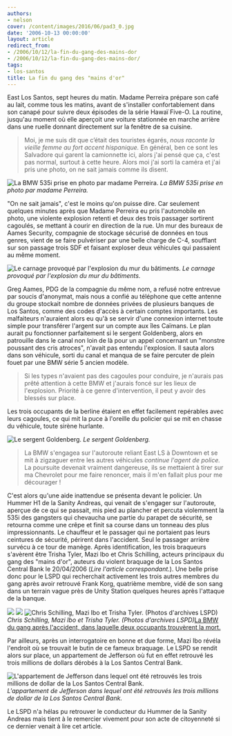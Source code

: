 ```yaml
---
authors:
- nelson
cover: /content/images/2016/06/pad3_0.jpg
date: '2006-10-13 00:00:00'
layout: article
redirect_from:
- /2006/10/12/la-fin-du-gang-des-mains-dor
- /2006/10/12/la-fin-du-gang-des-mains-dor/
tags:
- los-santos
title: La fin du gang des "mains d'or"
---
```



East Los Santos, sept heures du matin. Madame Perreira prépare son café au lait, comme tous les matins, avant de s'installer confortablement dans son canapé pour suivre deux épisodes de la série Hawaï Five-O. La routine, jusqu'au moment où elle aperçoit une voiture stationnée en marche arrière dans une ruelle donnant directement sur la fenêtre de sa cuisine.

> Moi, je me suis dit que c’était des touristes égarés, _nous raconte la vieille femme au fort accent hispanique._ En général, ben ce sont les Salvadore qui garent la camionnette ici, alors j'ai pensé que ça, c'est pas normal, surtout à cette heure. Alors moi j'ai sorti la caméra et j'ai pris une photo, on ne sait jamais comme ils disent.

![La BMW 535i prise en photo par madame Perreira.](/content/images/2005/01/lacinq.jpg)
_La BMW 535i prise en photo par madame Perreira._

"On ne sait jamais", c'est le moins qu'on puisse dire. Car seulement quelques minutes après que Madame Perreira eu pris l'automobile en photo, une violente explosion retenti et deux des trois passager sortirent cagoulés, se mettant à courir en direction de la rue. Un mur des bureaux de Aames Security, compagnie de stockage sécurisé de données en tous genres, vient de se faire pulvériser par une belle charge de C-4, soufflant sur son passage trois SDF et faisant exploser deux véhicules qui passaient au même moment.

![Le carnage provoqué par l'explosion du mur du bâtiments.](/content/images/2005/01/boum1.jpg)
_Le carnage provoqué par l'explosion du mur du bâtiments._

Greg Aames, PDG de la compagnie du même nom, a refusé notre entrevue par soucis d'anonymat, mais nous a confié au téléphone que cette antenne du groupe stockait nombre de données privées de plusieurs banques de Los Santos, comme des codes d'accès à certain comptes importants. Les malfaiteurs n'auraient alors eu qu'à se servir d'une connexion internet toute simple pour transférer l'argent sur un compte aux îles Caïmans. Le plan aurait pu fonctionner parfaitement si le sergent Goldenberg, alors en patrouille dans le canal non loin de là pour un appel concernant un "monstre poussant des cris atroces", n'avait pas entendu l'explosion. Il sauta alors dans son véhicule, sorti du canal et manqua de se faire percuter de plein fouet par une BMW série 5 ancien modèle.

> Si les types n'avaient pas des cagoules pour conduire, je n'aurais pas prêté attention à cette BMW et j'aurais foncé sur les lieux de l'explosion. Priorité à ce genre d'intervention, il peut y avoir des blessés sur place.

Les trois occupants de la berline étaient en effet facilement repérables avec leurs cagoules, ce qui mit la puce à l'oreille du policier qui se mit en chasse du véhicule, toute sirène hurlante.

![Le sergent Goldenberg.](/content/images/2005/01/goldenberg.jpg)
_Le sergent Goldenberg._

> La BMW s'engagea sur l'autoroute reliant East LS à Downtown et se mit à zigzaguer entre les autres véhicules _continue l'agent de police._ La poursuite devenait vraiment dangereuse, ils se mettaient à tirer sur ma Chevrolet pour me faire renoncer, mais il m'en fallait plus pour me décourager !

C'est alors qu'une aide inattendue se présenta devant le policier. Un Hummer H1 de la Sanity Andreas, qui venait de s'engager sur l'autoroute, aperçue de ce qui se passait, mis pied au plancher et percuta violemment la 535i des gangsters qui chevaucha une partie du parapet de sécurité, se retourna comme une crêpe et finit sa course dans un tonneau des plus impressionnants. Le chauffeur et le passager qui ne portaient pas leurs ceintures de sécurité, périrent dans l'accident. Seul le passager arrière survécu à ce tour de manège. Après identification, les trois braqueurs s'avèrent être Trisha Tyler, Mazi Ibo et Chris Schilling, acteurs principaux du gang des "mains d'or", auteurs du violent braquage de la Los Santos Central Bank le 20/04/2006 (_Lire l'article correspondant._). Une belle prise donc pour le LSPD qui recherchait activement les trois autres membres du gang après avoir retrouvé Frank Korg, quatrième membre, vidé de son sang dans un terrain vague près de Unity Station quelques heures après l'attaque de la banque.

![](/content/images/2005/01/schilling.jpg)
![](/content/images/2005/01/ibo.jpg)
![Chris Schilling, Mazi Ibo et Trisha Tyler. (Photos d'archives LSPD)](/content/images/2005/01/tyler.jpg)
_Chris Schilling, Mazi Ibo et Trisha Tyler. (Photos d'archives LSPD)_[La BMW du gang après l'accident, dans laquelle deux occupants trouvèrent la mort.](/content/images/2005/01/crash5.jpg)

Par ailleurs, après un interrogatoire en bonne et due forme, Mazi Ibo révéla l'endroit où se trouvait le butin de ce fameux braquage. Le LSPD se rendit alors sur place, un appartement de Jefferson où fut en effet retrouvé les trois millions de dollars dérobés à la Los Santos Central Bank.

![L'appartement de Jefferson dans lequel ont été retrouvés les trois millions de dollar de la Los Santos Central Bank.](/content/images/2005/01/pad3.jpg)
_L'appartement de Jefferson dans lequel ont été retrouvés les trois millions de dollar de la Los Santos Central Bank._

Le LSPD n'a hélas pu retrouver le conducteur du Hummer de la Sanity Andreas mais tient à le remercier vivement pour son acte de citoyenneté si ce dernier venait à lire cet article.